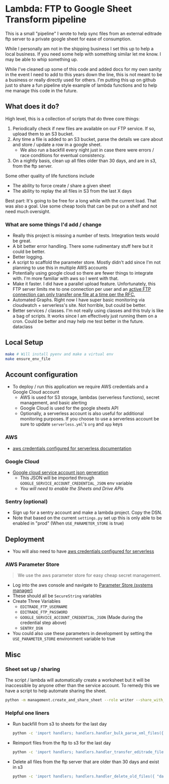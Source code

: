 # Lambda: FTP to Google Sheet Transform pipeline

This is a small "pipeline" I wrote to help sync files from an external editrade ftp server to a private google sheet for ease of consumption.

While I personally am not in the shipping business I set this up to help a local business. If you need some help with something
similar let me know. I may be able to whip something up.

While I've cleaned up some of this code and added docs for my own sanity in the event I need to add to this years down the line,
this is not meant to be a business or really directly used for others. I'm putting this up on github just to share a fun pipeline
style example of lambda functions and to help me manage this code in the future.

## What does it do?
High level, this is a collection of scripts that do three core things:

1. Periodically check if new files are available on our FTP service. If so, upload them to an S3 bucket.
1. Any time a file is added to an S3 bucket, parse the details we care about and store / update a row in a google sheet.
    - We also run a backfill every night just in case there were errors / race conditions for eventual consistency.
1. On a nightly basis, clean up all files older than 30 days, and are in s3, from the ftp server.

Some other quality of life functions include
- The ability to force create / share a given sheet
- The ability to replay the all files in S3 from the last X days

Best part: It's going to be free for a long while with the current load. That was also a goal. Use some cheap tools that
can be put on a shelf and not need much oversight.

### What are some things I'd add / change
- Really this project is missing a number of tests. Integration tests would be great.
- A bit better error handling. There some rudimentary stuff here but it could be better.
- Better logging.
- A script to scaffold the parameter store. Mostly didn't add since I'm not planning to use this in multiple AWS accounts
- Potentially using google cloud so there are fewer things to integrate with. I'm more familiar with aws so I went with that.
- Make it faster. I did have a parallel upload feature. Unfortunately, this FTP server limits me to one connection per user and an [active FTP connection can only transfer one file at a time per the RFC.](https://stackoverflow.com/a/13195869) 
- Automated Graphs. Right now I have super basic monitoring via cloudwatch + serverless's site. Not horrible, but could be better.
- Better services / classes. I'm not really using classes and this truly is like a bag of scripts. It works since I am effectively just running them on a cron. Could be better and may help me test better in the future.
dataclass
## Local Setup
```bash
make # Will install pyenv and make a virtual env
make ensure_env_file
```

## Account configuration
* To deploy / run this application we require AWS credentials and a Google Cloud account
    * AWS is used for S3 storage, lambdas (serverless functions), secret management, and basic alerting
    * Google Cloud is used for the google sheets API
    * Optionally, a serverless account is also useful for additional monitoring purposes. If you choose to use a serverless account be sure to update `serverless.yml`'s `org` and `app` keys
    
### AWS
* [aws credentials configured for serverless documentation](https://serverless.com/framework/docs/providers/aws/guide/credentials/)

### Google Cloud
* [Google cloud service account json generation](https://cloud.google.com/iam/docs/creating-managing-service-accounts)
    * This JSON will be imported through `GOOGLE_SERVICE_ACCOUNT_CREDENTIAL_JSON` env variable
    * *You will need to enable the Sheets and Drive APIs*

### Sentry (optional)
* Sign up for a sentry account and make a lambda project. Copy the DSN.
* Note that based on the current `settings.py` set up this is only able to be enabled in "prod" (When `USE_PARAMETER_STORE` is true)
## Deployment
* You will also need to have [aws credentials configured for serverless](https://serverless.com/framework/docs/providers/aws/guide/credentials/)

### AWS Parameter Store
> We use the aws parameter store for easy cheap secret management.  
* Log into the aws console and navigate to [Parameter Store (systems manager)](https://console.aws.amazon.com/systems-manager/parameters?region=us-east-1)
* These should all be `SecureString` variables
* Create Three Variables
    * `EDITRADE_FTP_USERNAME`
    * `EDITRADE_FTP_PASSWORD`
    * `GOOGLE_SERVICE_ACCOUNT_CREDENTIAL_JSON` (Made during the credential step above)
    * `SENTRY_DSN`
* You could also use these parameters in development by setting the `USE_PARAMETER_STORE` environment variable to true

## Misc

### Sheet set up / sharing

The script / lambda will automatically create a worksheet but it will be inaccessible by anyone other than the service account. 
To remedy this we have a script to help automate sharing the sheet.

```bash
python -m management.create_and_share_sheet --role writer --share_with_email daniel.kez@gmail.com
```

### Helpful one liners

- Run backfill from s3 to sheets for the last day
    ```bash
    python -c 'import handlers; handlers.handler_bulk_parse_xml_files({ "days_back": 1 }, {})'
    ```
- Reimport files from the ftp to s3 for the last day
    ```bash
    python -c 'import handlers; handlers.handler_transfer_editrade_files_to_s3({ "days_back": 1 }, {})'
    ```
- Delete all files from the ftp server that are older than 30 days and exist in s3
    ```bash
    python -c 'import handlers; handlers.handler_delete_old_files({ "days_back": 30, "dry_run": "false" }, {})'
    ```